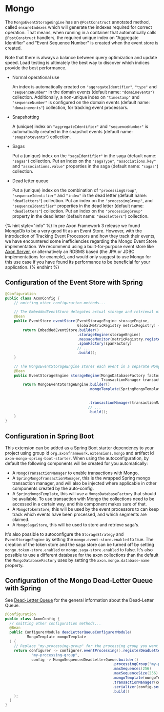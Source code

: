 # Mongo

The `MongoEventStorageEngine` has an `@PostConstruct` annotated method, called `ensureIndexes` which will generate the indexes required for correct operation. That means, when running in a container that automatically calls `@PostConstruct` handlers, the required unique index on "Aggregate Identifier" and "Event Sequence Number" is created when the event store is created.

Note that there is always a balance between query optimization and update speed. Load testing is ultimately the best way to discover which indices provide the best performance.

* Normal operational use

  An index is automatically created on `"aggregateIdentifier"`, `"type"` and `"sequenceNumber"` in the domain events \(default name: `"domainevents"`\) collection. Additionally, a non-unique index on `"timestamp"` and `"sequenceNumber"` is configured on the domain events \(default name: `"domainevents"`\) collection, for tracking event processors.

* Snapshotting

  A \(unique\) index on `"aggregateIdentifier"` and `"sequenceNumber"` is automatically created in the snapshot events \(default name: `"snapshotevents"`\) collection.

* Sagas

  Put a \(unique\) index on the `"sagaIdentifier"` in the saga \(default name: `"sagas"`\) collection. Put an index on the `"sagaType"`, `"associations.key"` and `"associations.value"` properties in the saga \(default name: `"sagas"`\) collection.

* Dead letter queue

  Put a \(unique\) index on the combination of `"processingGroup"`, `"sequenceIdentifier"` and `"index"` in the dead letter \(default name: `"deadletters"`\) collection. Put an index on the `"processingGroup"`, and `"sequenceIdentifier"` properties in the dead letter \(default name: `"deadletters"`\) collection. Put an index on the `"processingGroup"` property in the dead letter \(default name: `"deadletters"`\) collection.

{% hint style="info" %}
In pre Axon Framework 3 release we found MongoDb to be a very good fit as an Event Store. However, with the introduction of Tracking Event Processors and how they track their events, we have encountered some inefficiencies regarding the Mongo Event Store implementation. We recommend using a built-for-purpose event store like [Axon Server](../axon-server-introduction.md), or alternatively an RDBMS based \(the JPA or JDBC implementations for example\), and would only suggest to use Mongo for this use case if you have found its performance to be beneficial for your application.
{% endhint %}

## Configuration of the Event Store with Spring

```java
@Configuration
public class AxonConfig {
    // omitting other configuration methods...
  
    // The EmbeddedEventStore delegates actual storage and retrieval of events to an EventStorageEngine.
    @Bean
    public EventStore eventStore(EventStorageEngine storageEngine,
                                 GlobalMetricRegistry metricRegistry) {
        return EmbeddedEventStore.builder()
                                 .storageEngine(storageEngine)
                                 .messageMonitor(metricRegistry.registerEventBus("eventStore"))
                                 .spanFactory(spanFactory)
                                 // ...
                                 .build();
    }
  
    // The MongoEventStorageEngine stores each event in a separate MongoDB document.
    @Bean
    public EventStorageEngine storageEngine(MongoDatabaseFactory factory,
                                            TransactionManager transactionManager) {
        return MongoEventStorageEngine.builder()
                                      .mongoTemplate(SpringMongoTemplate.builder()
                                                                        .factory(factory)
                                                                        .build())
                                      .transactionManager(transactionManager)
                                      // ...
                                      .build();
    }
}
```

## Configuration in Spring Boot

This extension can be added as a Spring Boot starter dependency to your project using group id `org.axonframework.extensions.mongo` and artifact id `axon-mongo-spring-boot-starter`. When using the autoconfiguration, by  default the following components will be created for you automatically:
* A `MongoTransactionManager` to enable transactions with Mongo.
* A `SpringMongoTransactionManager`, this is the wrapped Spring mongo transaction manager, and will also be injected where applicable in other components created by the auto-config.
* A `SpringMongoTemplate`, this will use a `MongoDatabaseFactory` that should be available. To use transaction with Mongo the collections need to be accessed in a certain way, and this component makes sure of that.
* A `MongoTokenStore`, this will be used by the event processors to can keep track which events have been processed, and which segments are claimed.
* A `MongoSagaStore`, this will be used to store and retrieve saga's.

It's also possible to autoconfigure the `StorageStrategy` and `EventStorageEngine` by setting the `mongo.event-store.enabled` to true. The creation of the token store and the saga store can be turned off by setting `mongo.token-store.enabled` or `mongo.saga-store.enabled` to false. It's also possible to use a different database for the axon collections than the default the `MongoDatabaseFactory` uses by setting the `axon.mongo.database-name` property.

## Configuration of the Mongo Dead-Letter Queue with Spring

See [Dead-Letter Queue](../axon-framework/events/event-processors/README.md#dead-letter-queue) for the general information about the Dead-Letter Queue.

```java
@Configuration
public class AxonConfig {
  // omitting other configuration methods...
  @Bean
  public ConfigurerModule deadLetterQueueConfigurerModule(
          MongoTemplate mongoTemplate    
  ) {
    // Replace "my-processing-group" for the processing group you want to configure the DLQ on.
    return configurer -> configurer.eventProcessing().registerDeadLetterQueue(
            "my-processing-group",
            config -> MongoSequencedDeadLetterQueue.builder()
                                                 .processingGroup("my-processing-group")
                                                 .maxSequences(256)
                                                 .maxSequenceSize(256)
                                                 .mongoTemplate(mongoTemplate)
                                                 .transactionManager(config.getComponent(TransactionManager.class))
                                                 .serializer(config.serializer())
                                                 .build()
    );
  }
}
```

